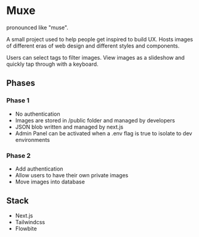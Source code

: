 # Muxe

pronounced like "muse".

A small project used to help people get inspired to build UX. Hosts images of different
eras of web design and different styles and components.

Users can select tags to filter images. View images as a slideshow and quickly tap through
with a keyboard.

## Phases

### Phase 1

* No authentication
* Images are stored in /public folder and managed by developers
* JSON blob written and managed by next.js
* Admin Panel can be activated when a .env flag is true to isolate to dev environments

### Phase 2

* Add authentication
* Allow users to have their own private images
* Move images into database

## Stack

* Next.js
* Tailwindcss
* Flowbite


